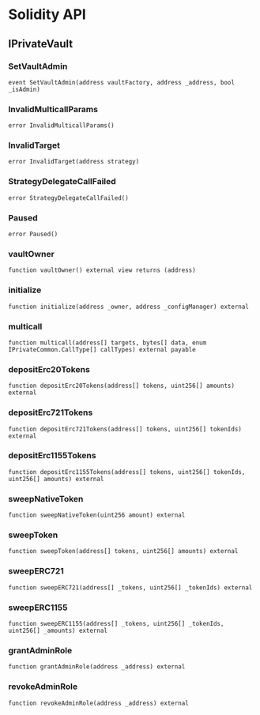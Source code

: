 # Solidity API

## IPrivateVault

### SetVaultAdmin

```solidity
event SetVaultAdmin(address vaultFactory, address _address, bool _isAdmin)
```

### InvalidMulticallParams

```solidity
error InvalidMulticallParams()
```

### InvalidTarget

```solidity
error InvalidTarget(address strategy)
```

### StrategyDelegateCallFailed

```solidity
error StrategyDelegateCallFailed()
```

### Paused

```solidity
error Paused()
```

### vaultOwner

```solidity
function vaultOwner() external view returns (address)
```

### initialize

```solidity
function initialize(address _owner, address _configManager) external
```

### multicall

```solidity
function multicall(address[] targets, bytes[] data, enum IPrivateCommon.CallType[] callTypes) external payable
```

### depositErc20Tokens

```solidity
function depositErc20Tokens(address[] tokens, uint256[] amounts) external
```

### depositErc721Tokens

```solidity
function depositErc721Tokens(address[] tokens, uint256[] tokenIds) external
```

### depositErc1155Tokens

```solidity
function depositErc1155Tokens(address[] tokens, uint256[] tokenIds, uint256[] amounts) external
```

### sweepNativeToken

```solidity
function sweepNativeToken(uint256 amount) external
```

### sweepToken

```solidity
function sweepToken(address[] tokens, uint256[] amounts) external
```

### sweepERC721

```solidity
function sweepERC721(address[] _tokens, uint256[] _tokenIds) external
```

### sweepERC1155

```solidity
function sweepERC1155(address[] _tokens, uint256[] _tokenIds, uint256[] _amounts) external
```

### grantAdminRole

```solidity
function grantAdminRole(address _address) external
```

### revokeAdminRole

```solidity
function revokeAdminRole(address _address) external
```

